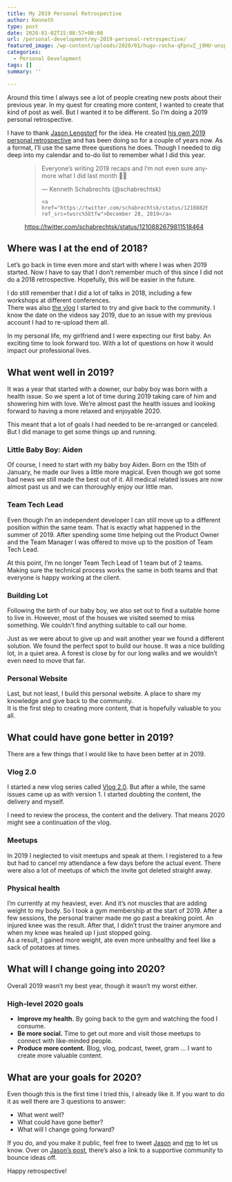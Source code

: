 ```yaml
---
title: My 2019 Personal Retrospective
author: Kenneth
type: post
date: 2020-01-02T15:08:57+00:00
url: /personal-development/my-2019-personal-retrospective/
featured_image: /wp-content/uploads/2020/01/hugo-rocha-qFpnvZ_j9HU-unsplash-scaled.jpg
categories:
  - Personal Development
tags: []
summary: ''

---
```

Around this time I always see a lot of people creating new posts about their previous year. In my quest for creating more content, I wanted to create that kind of post as well. But I wanted it to be different. So I&#8217;m doing a 2019 personal retrospective.

I have to thank <a rel="noreferrer noopener" aria-label="Jason Lengstorf (opens in a new tab)" href="https://twitter.com/jlengstorf" target="_blank">Jason Lengstorf</a> for the idea. He created <a rel="noreferrer noopener" aria-label="his own 2019 personal retrospective (opens in a new tab)" href="https://lengstorf.com/2019-personal-retrospective/" target="_blank">his own 2019 personal retrospective</a> and has been doing so for a couple of years now. As a format, I&#8217;ll use the same three questions he does. Though I needed to dig deep into my calendar and to-do list to remember what I did this year.<figure class="wp-block-embed-twitter wp-block-embed is-type-rich is-provider-twitter tw-align-center">

<div class="wp-block-embed__wrapper">
  <blockquote class="twitter-tweet" data-width="550" data-dnt="true">
    <p lang="en" dir="ltr">
      Everyone’s writing 2019 recaps and I’m not even sure anymore what I did last month 🙈😛
    </p>&mdash; Kenneth Schabrechts (@schabrechtsk) 
    
    <a href="https://twitter.com/schabrechtsk/status/1210882679811518464?ref_src=twsrc%5Etfw">December 28, 2019</a>
  </blockquote>
</div><figcaption>

<a href="https://twitter.com/schabrechtsk/status/1210882679811518464" target="_blank" rel="noreferrer noopener" aria-label=" (opens in a new tab)">https://twitter.com/schabrechtsk/status/1210882679811518464</a></figcaption></figure> 

## Where was I at the end of 2018?

Let&#8217;s go back in time even more and start with where I was when 2019 started. Now I have to say that I don&#8217;t remember much of this since I did not do a 2018 retrospective. Hopefully, this will be easier in the future.

I do still remember that I did a lot of talks in 2018, including a few workshops at different conferences.   
There was also <a rel="noreferrer noopener" aria-label="the vlog (opens in a new tab)" href="https://www.youtube.com/playlist?list=PLDwQRYvEa4xVFdulnPO4WnHfFnT58dc_t" target="_blank">the vlog</a> I started to try and give back to the community. I know the date on the videos say 2019, due to an issue with my previous account I had to re-upload them all.

In my personal life, my girlfriend and I were expecting our first baby. An exciting time to look forward too. With a lot of questions on how it would impact our professional lives.

## What went well in 2019?

It was a year that started with a downer, our baby boy was born with a health issue. So we spent a lot of time during 2019 taking care of him and showering him with love. We’re almost past the health issues and looking forward to having a more relaxed and enjoyable 2020.

This meant that a lot of goals I had needed to be re-arranged or canceled. But I did manage to get some things up and running.

### Little Baby Boy: Aiden

Of course, I need to start with my baby boy Aiden. Born on the 15th of January, he made our lives a little more magical. Even though we got some bad news we still made the best out of it. All medical related issues are now almost past us and we can thoroughly enjoy our little man.

### Team Tech Lead

Even though I&#8217;m an independent developer I can still move up to a different position within the same team. That is exactly what happened in the summer of 2019. After spending some time helping out the Product Owner and the Team Manager I was offered to move up to the position of Team Tech Lead.

At this point, I&#8217;m no longer Team Tech Lead of 1 team but of 2 teams. Making sure the technical process works the same in both teams and that everyone is happy working at the client.

### Building Lot

Following the birth of our baby boy, we also set out to find a suitable home to live in. However, most of the houses we visited seemed to miss something. We couldn&#8217;t find anything suitable to call our home.

Just as we were about to give up and wait another year we found a different solution. We found the perfect spot to build our house. It was a nice building lot, in a quiet area. A forest is close by for our long walks and we wouldn&#8217;t even need to move that far.

### Personal Website

Last, but not least, I build this personal website. A place to share my knowledge and give back to the community.   
It is the first step to creating more content, that is hopefully valuable to you all.

## What could have gone better in 2019?

There are a few things that I would like to have been better at in 2019.

### Vlog 2.0

I started a new vlog series called <a rel="noreferrer noopener" aria-label="Vlog 2.0 (opens in a new tab)" href="https://www.youtube.com/playlist?list=PLDwQRYvEa4xV8z81zYYQ6WbtVDLtoXOjL" target="_blank">Vlog 2.0</a>. But after a while, the same issues came up as with version 1. I started doubting the content, the delivery and myself.

I need to review the process, the content and the delivery. That means 2020 might see a continuation of the vlog.

### Meetups

In 2019 I neglected to visit meetups and speak at them. I registered to a few but had to cancel my attendance a few days before the actual event. There were also a lot of meetups of which the invite got deleted straight away.

### Physical health

I&#8217;m currently at my heaviest, ever. And it&#8217;s not muscles that are adding weight to my body. So I took a gym membership at the start of 2019. After a few sessions, the personal trainer made me go past a breaking point. An injured knee was the result. After that, I didn&#8217;t trust the trainer anymore and when my knee was healed up I just stopped going.  
As a result, I gained more weight, ate even more unhealthy and feel like a sack of potatoes at times.

## What will I change going into 2020?

Overall 2019 wasn&#8217;t my best year, though it wasn&#8217;t my worst either.

### High-level 2020 goals

  * **Improve my health.** By going back to the gym and watching the food I consume.
  * **Be more social.** Time to get out more and visit those meetups to connect with like-minded people.
  * **Produce more content.** Blog, vlog, podcast, tweet, gram &#8230; I want to create more valuable content.

## What are your goals for 2020?

Even though this is the first time I tried this, I already like it. If you want to do it as well there are 3 questions to answer:

  * What went well?
  * What could have gone better?
  * What will I change going forward?



If you do, and you make it public, feel free to tweet <a rel="noreferrer noopener" aria-label="Jason (opens in a new tab)" href="https://twitter.com/jlengstorf" target="_blank">Jason</a> and <a rel="noreferrer noopener" aria-label="me (opens in a new tab)" href="https://twitter.com/schabrechtsk" target="_blank">me</a> to let us know. Over on <a rel="noreferrer noopener" aria-label="Jason's post (opens in a new tab)" href="https://lengstorf.com/2019-personal-retrospective/" target="_blank">Jason&#8217;s post</a>, there&#8217;s also a link to a supportive community to bounce ideas off.

Happy retrospective!